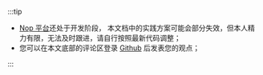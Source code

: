 :::tip

- [Nop 平台](https://gitee.com/canonical-entropy/nop-entropy)还处于开发阶段，
  本文档中的实践方案可能会部分失效，但本人精力有限，无法及时跟进，请自行按照最新代码调整；
- 您可以在本文底部的评论区登录 [Github](https://github.com/) 后发表您的观点；

:::